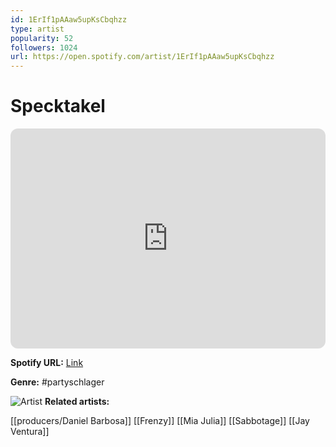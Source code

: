 ```yaml
---
id: 1ErIf1pAAaw5upKsCbqhzz
type: artist
popularity: 52
followers: 1024
url: https://open.spotify.com/artist/1ErIf1pAAaw5upKsCbqhzz
---
```

# Specktakel

<iframe style="border-radius:12px" src="https://open.spotify.com/embed/artist/1ErIf1pAAaw5upKsCbqhzz" width="100%" height="352" frameBorder="0" allowfullscreen="" allow="autoplay; clipboard-write; encrypted-media; fullscreen; picture-in-picture" loading="lazy"></iframe>

**Spotify URL:** [Link](https://open.spotify.com/artist/1ErIf1pAAaw5upKsCbqhzz)

**Genre:**  #partyschlager

![Artist](https://i.scdn.co/image/ab6761610000e5eb195e91f9bc793a034084b15f)
**Related artists:**

[[producers/Daniel Barbosa]]
[[Frenzy]]
[[Mia Julia]]
[[Sabbotage]]
[[Jay Ventura]]
